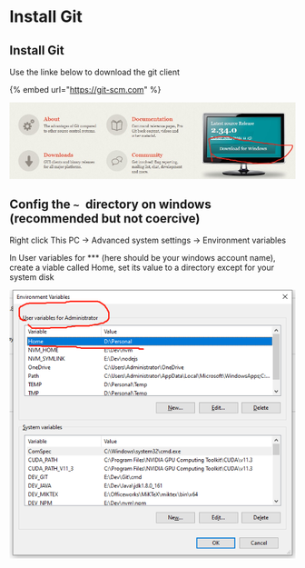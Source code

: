 # Install Git

## Install Git

Use the linke below to download the git client

{% embed url="https://git-scm.com" %}

![click the red circle to download](<.gitbook/assets/git download.jpg>)



## Config the `~ `directory on windows (recommended but not coercive)

Right click This PC -> Advanced system settings -> Environment variables

In User variables for \*\*\* (here should be your windows account name), create a viable called Home, set its value to a directory except for your system disk



![](<.gitbook/assets/git environment.png>)
